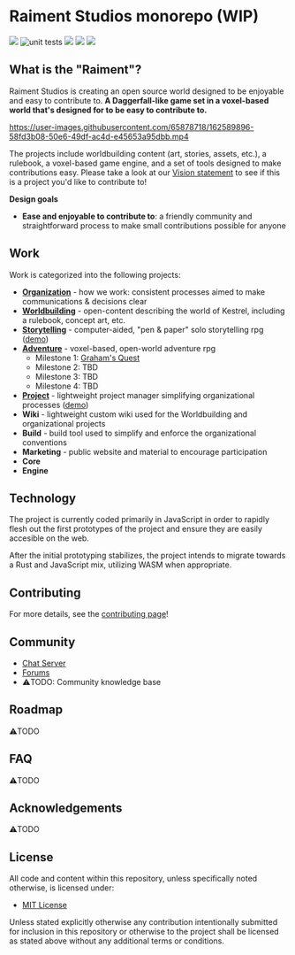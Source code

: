 # Raiment Studios monorepo (WIP)

![](https://img.shields.io/badge/status-pre--alpha-c44)
![unit tests](https://github.com/raiment-studios/monorepo/actions/workflows/unit-test.yml/badge.svg)
![](https://img.shields.io/badge/license-MIT-039)
[![](https://img.shields.io/badge/feedback-welcome!-1a6)](https://github.com/raiment-studios/monorepo/discussions)
[![](https://img.shields.io/badge/chat-zulip-36c)](https://raiment-studios.zulipchat.com/)

## What is the "Raiment"?

Raiment Studios is creating an open source world designed to be enjoyable and easy to contribute to. **A Daggerfall-like game set in a voxel-based world that's designed for to be easy to contribute to.**

https://user-images.githubusercontent.com/65878718/162589896-58fd3b08-50e6-49df-ac4d-e45653a95dbb.mp4

The projects include worldbuilding content (art, stories, assets, etc.), a rulebook, a voxel-based game engine, and a set of tools designed to make contributions easy. Please take a look at our [Vision statement](source/projects/organization/vision.md) to see if this is a project you'd like to contribute to!

**Design goals**

* **Ease and enjoyable to contribute to**: a friendly community and straightforward process to make small contributions possible for anyone

## Work

Work is categorized into the following projects:

* [**Organization**](source/projects/organization) - how we work: consistent processes aimed to make communications & decisions clear
* [**Worldbuilding**](source/projects/worldbuilding) - open-content describing the world of Kestrel, including a rulebook, concept art, etc.
* [**Storytelling**](source/projects/storytelling) - computer-aided, "pen & paper" solo storytelling rpg ([demo](https://storytelling.raiment.studio/))
* [**Adventure**](source/projects/adventure) - voxel-based, open-world adventure rpg
    * Milestone 1: [Graham's Quest](https://grahams-quest.raiment.studio/)
    * Milestone 2: TBD
    * Milestone 3: TBD
    * Milestone 4: TBD
* [**Project**](source/projects/project) - lightweight project manager simplifying organizational processes ([demo](https://project.raiment.studio/))
* **Wiki** - lightweight custom wiki used for the Worldbuilding and organizational projects
* **Build** - build tool used to simplify and enforce the organizational conventions
* **Marketing** - public website and material to encourage participation
* **Core**
* **Engine**

## Technology

The project is currently coded primarily in JavaScript in order to rapidly flesh out the first prototypes of the project and ensure they are easily accesible on the web.

After the initial prototyping stabilizes, the project intends to migrate towards a Rust and JavaScript mix, utilizing WASM when appropriate.

## Contributing

For more details, see the [contributing page](source/projects/organization/contributing.md)!

## Community

* [Chat Server](https://raiment-studios.zulipchat.com/)
* [Forums](https://github.com/raiment-studios/monorepo/discussions)
* ⚠️TODO: Community knowledge base

## Roadmap

⚠️TODO

## FAQ

⚠️TODO

## Acknowledgements

⚠️TODO 

## License

All code and content within this repository, unless specifically noted otherwise, is licensed under:

* [MIT License](./LICENSE)

Unless stated explicitly otherwise any contribution intentionally submitted for inclusion in this repository or otherwise to the project shall be licensed as stated above without any additional terms or conditions.

